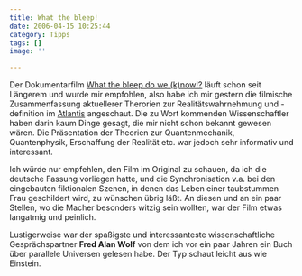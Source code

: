 ```yaml
---
title: What the bleep!
date: 2006-04-15 10:25:44
category: Tipps
tags: []
image: ''

---
```


Der Dokumentarfilm [What the bleep do we (k)now!?](http://www.bleep.de/) läuft schon seit Längerem und wurde mir empfohlen, also habe ich mir gestern die filmische Zusammenfassung aktuellerer Therorien zur Realitätswahrnehmung und -definition im [Atlantis](http://www.munichx.de/kinoprogramm/kino/Atlantis%20Muenchen.php) angeschaut. Die zu Wort kommenden Wissenschaftler haben darin kaum Dinge gesagt, die mir nicht schon bekannt gewesen wären. Die Präsentation der Theorien zur Quantenmechanik, Quantenphysik, Erschaffung der Realität etc. war jedoch sehr informativ und interessant.  

  

Ich würde nur empfehlen, den Film im Original zu schauen, da ich die deutsche Fassung vorliegen hatte, und die Synchronisation v.a. bei den eingebauten fiktionalen Szenen, in denen das Leben einer taubstummen Frau geschildert wird, zu wünschen übrig läßt. An diesen und an ein paar Stellen, wo die Macher besonders witzig sein wollten, war der Film etwas langatmig und peinlich.  

  

Lustigerweise war der spaßigste und interessanteste wissenschaftliche Gesprächspartner **Fred Alan Wolf** von dem ich vor ein paar Jahren ein Buch über parallele Universen gelesen habe. Der Typ schaut leicht aus wie Einstein.
